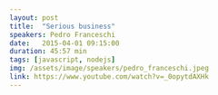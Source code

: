 ```yaml
---
layout: post
title:  "Serious business"
speakers: Pedro Franceschi
date:   2015-04-01 09:15:00
duration: 45:57 min
tags: [javascript, nodejs]
img: /assets/image/speakers/pedro_franceschi.jpeg
link: https://www.youtube.com/watch?v=_0opytdAXHk
---
```


